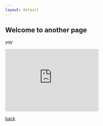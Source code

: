 ```yaml
---
layout: default
---
```


## Welcome to another page

_yay_

<iframe
    src="https://soleeee6272.github.io/tempo.html"
    width="300"
    height="200"
    style="border:none;">
</iframe>


[back](./)
